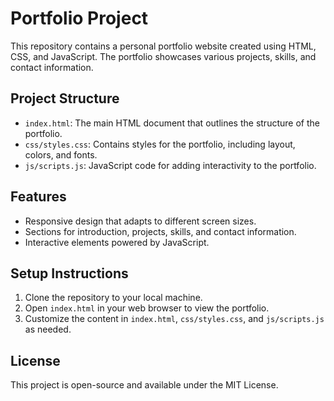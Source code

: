 # Portfolio Project

This repository contains a personal portfolio website created using HTML, CSS, and JavaScript. The portfolio showcases various projects, skills, and contact information.

## Project Structure

- `index.html`: The main HTML document that outlines the structure of the portfolio.
- `css/styles.css`: Contains styles for the portfolio, including layout, colors, and fonts.
- `js/scripts.js`: JavaScript code for adding interactivity to the portfolio.

## Features

- Responsive design that adapts to different screen sizes.
- Sections for introduction, projects, skills, and contact information.
- Interactive elements powered by JavaScript.

## Setup Instructions

1. Clone the repository to your local machine.
2. Open `index.html` in your web browser to view the portfolio.
3. Customize the content in `index.html`, `css/styles.css`, and `js/scripts.js` as needed.

## License

This project is open-source and available under the MIT License.